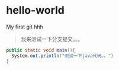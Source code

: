 # hello-world
My first git hhh

>我来测试一下分支提交。。。
``` java
public static void main(){
  System.out.println("测试一下java代码。。")
}
```
